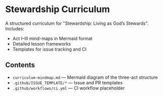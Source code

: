 # Stewardship Curriculum

A structured curriculum for "Stewardship: Living as God’s Stewards".
Includes:
- Act I–III mind-maps in Mermaid format
- Detailed lesson frameworks
- Templates for issue tracking and CI

## Contents
- `curriculum-mindmap.md` — Mermaid diagram of the three-act structure
- `.github/ISSUE_TEMPLATE/*` — Issue and PR templates
- `.github/workflows/ci.yml` — CI workflow placeholder
